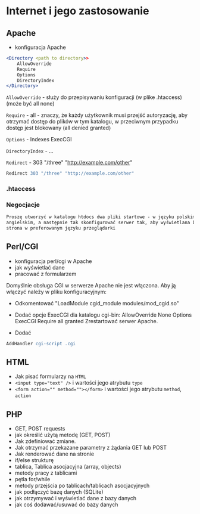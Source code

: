 # Internet i jego zastosowanie

## Apache

- konfiguracja Apache

```apache
<Directory <path to directory>>
    AllowOverride
    Require
    Options
    DirectoryIndex
</Directory>
```

`AllowOverride` - służy do przepisywaniu konfiguracji (w plike .htaccess) (może być all none)

`Require` - all - znaczy, że każdy użytkownik musi przejść autoryzację, aby otrzymać dostęp do plików w tym katalogu, w przeciwnym przypadku  dostęp jest blokowany (all denied granted)

`Options` - Indexes ExecCGI

`DirectoryIndex` - ...

`Redirect` -  303 "/three" "http://example.com/other"

```apache
Redirect 303 "/three" "http://example.com/other"
```

### .htaccess

### Negocjacje

```txt
Proszę utworzyć w katalogu htdocs dwa pliki startowe - w języku polskim i
angielskim, a następnie tak skonfigurować serwer tak, aby wyświetlana była
strona w preferowanym języku przeglądarki
```

## Perl/CGI

- konfiguracja perl/cgi w Apache
- jak wyświetlać dane
- pracować z formularzem

Domyślnie obsługa CGI w serwerze Apache nie jest włączona. Aby ją włączyć należy w pliku
konfiguracyjnym:

- Odkomentować "LoadModule cgid_module modules/mod_cgid.so"
- Dodać opcje ExecCGI dla katalogu cgi-bin:
        AllowOverride None
        Options ExecCGI
        Require all granted
        Zrestartować serwer Apache.

- Dodać 

```apache
AddHandler cgi-script .cgi
```

## HTML

- Jak pisać formularzy na `HTML`
- `<input type="text" />` i wartości jego atrybutu `type`
- `<form action="" method=""></form>` i wartości jego atrybutu `method`, `action`

## PHP

- GET, POST requests
- jak określić użytą metodę (GET, POST)
- Jak zdefiniować zmiane.
- Jak otrzymać przekazane parametry z żądania GET lub POST
- Jak renderować dane na stronie
- if/else strukturę
- tablica, Tablica asocjacyjna (array, objects)
- metody pracy z tablicami
- pętla for/while
- metody przejścia po tablicach/tablicach asocjacyjnych
- jak podłączyć bazę danych (SQLite)
- jak otrzymywać i wyświetlać dane z bazy danych
- jak coś dodawać/usuwać do bazy danych